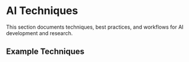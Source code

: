 # AI Techniques

This section documents techniques, best practices, and workflows for AI development and research.

## Example Techniques